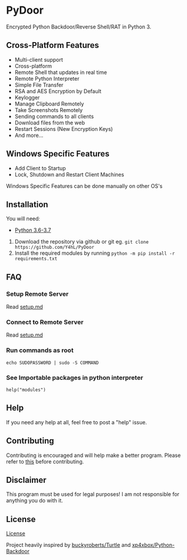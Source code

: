 # PyDoor  
  
Encrypted Python Backdoor/Reverse Shell/RAT in Python 3.  
  
## Cross-Platform Features  
  
* Multi-client support  
* Cross-platform  
* Remote Shell that updates in real time  
* Remote Python Interpreter  
* Simple File Transfer  
* RSA and AES Encryption by Default  
* Keylogger  
* Manage Clipboard Remotely  
* Take Screenshots Remotely  
* Sending commands to all clients  
* Download files from the web  
* Restart Sessions (New Encryption Keys)  
* And more...  
  
## Windows Specific Features  
  
* Add Client to Startup  
* Lock, Shutdown and Restart Client Machines  
  
Windows Specific Features can be done manually on other OS's  
  
## Installation  
  
You will need:  
  
* [Python 3.6-3.7](https://www.python.org/downloads)  
  
1. Download the repository via github or git eg. `git clone https://github.com/Y4hL/PyDoor`  
2. Install the required modules by running `python -m pip install -r requirements.txt`  
  
## FAQ  
  
### Setup Remote Server  
  
Read [setup.md](https://github.com/Y4hL/PyDoor/blob/master/setup.md#server-setup)  
  
### Connect to Remote Server  
  
Read [setup.md](https://github.com/Y4hL/PyDoor/blob/master/setup.md#client-setup)  
  
### Run commands as root  
  
`echo SUDOPASSWORD | sudo -S COMMAND`  
  
### See Importable packages in python interpreter  
  
`help("modules")`  
  
## Help  
  
If you need any help at all, feel free to post a "help" issue.  
  
## Contributing  
  
Contributing is encouraged and will help make a better program. Please refer to [this](https://gist.github.com/MarcDiethelm/7303312) before contributing.  
  
## Disclaimer  
  
This program must be used for legal purposes! I am not responsible for anything you do with it.  
  
## License  
  
[License](https://github.com/Y4hL/PyDoor/blob/master/LICENSE)  
  
Project heavily inspired by [buckyroberts/Turtle](https://github.com/buckyroberts/Turtle) and [xp4xbox/Python-Backdoor](https://github.com/xp4xbox/Python-Backdoor)  

